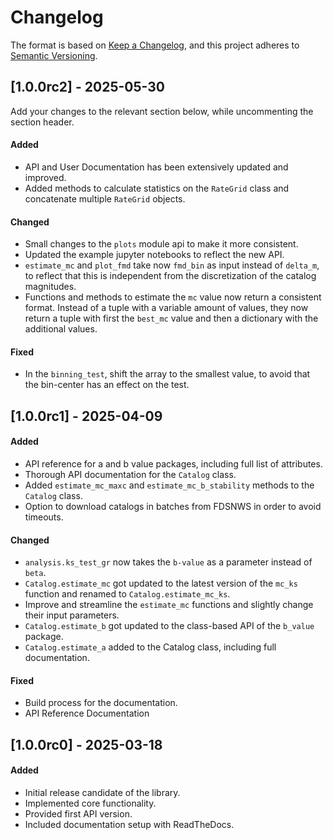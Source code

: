 # Changelog

The format is based on [Keep a Changelog](https://keepachangelog.com/en/1.0.0/), and this project adheres to [Semantic Versioning](https://semver.org/).

<!-- Template for a new unreleased block, copy, do not uncomment -------------------------- -->

<!-- ## [Unreleased] -->
<!-- Add your changes to the relevant section below, while uncommenting the section header. -->

<!-- #### Added -->

<!-- #### Changed -->

<!-- #### Fixed -->

<!-- #### Removed -->

<!-- #### Deprecated -->
<!-- -------------------------------------------------------------------------------------- -->


## [1.0.0rc2] - 2025-05-30
Add your changes to the relevant section below, while uncommenting the section header.
#### Added
- API and User Documentation has been extensively updated and improved.
- Added methods to calculate statistics on the `RateGrid` class and concatenate multiple `RateGrid` objects.

#### Changed
- Small changes to the `plots` module api to make it more consistent.
- Updated the example jupyter notebooks to reflect the new API.
- `estimate_mc` and `plot_fmd` take now `fmd_bin` as input instead of `delta_m`, to reflect that this is independent from the discretization of the catalog magnitudes.
- Functions and methods to estimate the `mc` value now return a consistent format. Instead of a tuple with a variable amount of values, they now return a tuple with first the `best_mc` value and then a dictionary with the additional values.

#### Fixed
- In the `binning_test`, shift the array to the smallest value, to avoid that the bin-center has an effect on the test.

## [1.0.0rc1] - 2025-04-09
#### Added
- API reference for a and b value packages, including full list of attributes.
- Thorough API documentation for the `Catalog` class.
- Added `estimate_mc_maxc` and `estimate_mc_b_stability` methods to the `Catalog` class.
- Option to download catalogs in batches from FDSNWS in order to avoid timeouts.

#### Changed
- `analysis.ks_test_gr` now takes the `b-value` as a parameter instead of `beta`.
- `Catalog.estimate_mc` got updated to the latest version of the `mc_ks` function and renamed to `Catalog.estimate_mc_ks`.
- Improve and streamline the `estimate_mc` functions and slightly change their input parameters.
- `Catalog.estimate_b` got updated to the class-based API of the `b_value` package.
- `Catalog.estimate_a` added to the Catalog class, including full documentation.

#### Fixed
- Build process for the documentation.
- API Reference Documentation

## [1.0.0rc0] - 2025-03-18
#### Added
- Initial release candidate of the library.
- Implemented core functionality.
- Provided first API version.
- Included documentation setup with ReadTheDocs.
